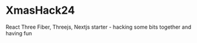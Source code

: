 # XmasHack24
React Three Fiber, Threejs, Nextjs starter - hacking some bits together and having fun
